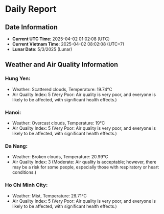 # Daily Report
## Date Information
- **Current UTC Time**: 2025-04-02 01:02:08 (UTC)
- **Current Vietnam Time**: 2025-04-02 08:02:08 (UTC+7)
- **Lunar Date**: 5/3/2025 (Lunar)

## Weather and Air Quality Information

### Hung Yen:
- Weather: Scattered clouds, Temperature: 19.74°C
- Air Quality Index: 5 (Very Poor: Air quality is very poor, and everyone is likely to be affected, with significant health effects.)

### Hanoi:
- Weather: Overcast clouds, Temperature: 19°C
- Air Quality Index: 5 (Very Poor: Air quality is very poor, and everyone is likely to be affected, with significant health effects.)

### Da Nang:
- Weather: Broken clouds, Temperature: 20.99°C
- Air Quality Index: 3 (Moderate: Air quality is acceptable; however, there may be a risk for some people, especially those with respiratory or heart conditions.)

### Ho Chi Minh City:
- Weather: Mist, Temperature: 26.71°C
- Air Quality Index: 5 (Very Poor: Air quality is very poor, and everyone is likely to be affected, with significant health effects.)
